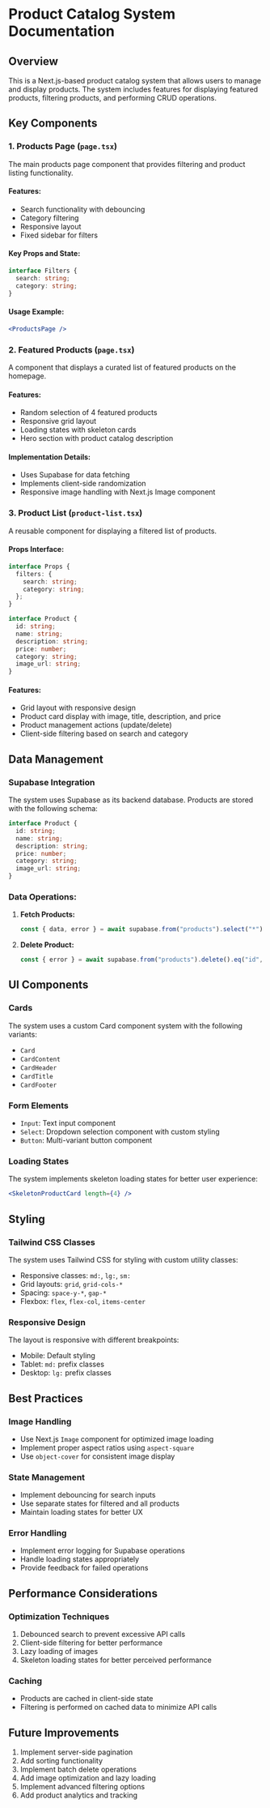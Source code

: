 # Product Catalog System Documentation

## Overview

This is a Next.js-based product catalog system that allows users to manage and display products. The system includes features for displaying featured products, filtering products, and performing CRUD operations.

## Key Components

### 1. Products Page (`page.tsx`)

The main products page component that provides filtering and product listing functionality.

#### Features:

- Search functionality with debouncing
- Category filtering
- Responsive layout
- Fixed sidebar for filters

#### Key Props and State:

```typescript
interface Filters {
  search: string;
  category: string;
}
```

#### Usage Example:

```jsx
<ProductsPage />
```

### 2. Featured Products (`page.tsx`)

A component that displays a curated list of featured products on the homepage.

#### Features:

- Random selection of 4 featured products
- Responsive grid layout
- Loading states with skeleton cards
- Hero section with product catalog description

#### Implementation Details:

- Uses Supabase for data fetching
- Implements client-side randomization
- Responsive image handling with Next.js Image component

### 3. Product List (`product-list.tsx`)

A reusable component for displaying a filtered list of products.

#### Props Interface:

```typescript
interface Props {
  filters: {
    search: string;
    category: string;
  };
}

interface Product {
  id: string;
  name: string;
  description: string;
  price: number;
  category: string;
  image_url: string;
}
```

#### Features:

- Grid layout with responsive design
- Product card display with image, title, description, and price
- Product management actions (update/delete)
- Client-side filtering based on search and category

## Data Management

### Supabase Integration

The system uses Supabase as its backend database. Products are stored with the following schema:

```typescript
interface Product {
  id: string;
  name: string;
  description: string;
  price: number;
  category: string;
  image_url: string;
}
```

### Data Operations:

1. **Fetch Products:**

   ```javascript
   const { data, error } = await supabase.from("products").select("*");
   ```

2. **Delete Product:**
   ```javascript
   const { error } = await supabase.from("products").delete().eq("id", id);
   ```

## UI Components

### Cards

The system uses a custom Card component system with the following variants:

- `Card`
- `CardContent`
- `CardHeader`
- `CardTitle`
- `CardFooter`

### Form Elements

- `Input`: Text input component
- `Select`: Dropdown selection component with custom styling
- `Button`: Multi-variant button component

### Loading States

The system implements skeleton loading states for better user experience:

```jsx
<SkeletonProductCard length={4} />
```

## Styling

### Tailwind CSS Classes

The system uses Tailwind CSS for styling with custom utility classes:

- Responsive classes: `md:`, `lg:`, `sm:`
- Grid layouts: `grid`, `grid-cols-*`
- Spacing: `space-y-*`, `gap-*`
- Flexbox: `flex`, `flex-col`, `items-center`

### Responsive Design

The layout is responsive with different breakpoints:

- Mobile: Default styling
- Tablet: `md:` prefix classes
- Desktop: `lg:` prefix classes

## Best Practices

### Image Handling

- Use Next.js `Image` component for optimized image loading
- Implement proper aspect ratios using `aspect-square`
- Use `object-cover` for consistent image display

### State Management

- Implement debouncing for search inputs
- Use separate states for filtered and all products
- Maintain loading states for better UX

### Error Handling

- Implement error logging for Supabase operations
- Handle loading states appropriately
- Provide feedback for failed operations

## Performance Considerations

### Optimization Techniques

1. Debounced search to prevent excessive API calls
2. Client-side filtering for better performance
3. Lazy loading of images
4. Skeleton loading states for better perceived performance

### Caching

- Products are cached in client-side state
- Filtering is performed on cached data to minimize API calls

## Future Improvements

1. Implement server-side pagination
2. Add sorting functionality
3. Implement batch delete operations
4. Add image optimization and lazy loading
5. Implement advanced filtering options
6. Add product analytics and tracking

